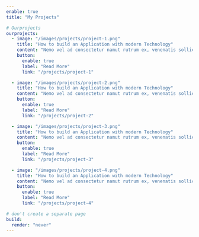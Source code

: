 ```yaml
---
enable: true
title: "My Projects"

# Ourprojects
ourprojects:
  - image: "/images/projects/project-1.png"
    title: "How to build an Application with modern Technology"
    content: "Nemo vel ad consectetur namut rutrum ex, venenatis sollicitudin urna. Aliquam erat volutpat. Integer eu ipsum sem."
    button:
      enable: true
      label: "Read More"
      link: "/projects/project-1"

  - image: "/images/projects/project-2.png"
    title: "How to build an Application with modern Technology"
    content: "Nemo vel ad consectetur namut rutrum ex, venenatis sollicitudin urna. Aliquam erat volutpat. Integer eu ipsum sem."
    button:
      enable: true
      label: "Read More"
      link: "/projects/project-2"

  - image: "/images/projects/project-3.png"
    title: "How to build an Application with modern Technology"
    content: "Nemo vel ad consectetur namut rutrum ex, venenatis sollicitudin urna. Aliquam erat volutpat. Integer eu ipsum sem."
    button:
      enable: true
      label: "Read More"
      link: "/projects/project-3"

  - image: "/images/projects/project-4.png"
    title: "How to build an Application with modern Technology"
    content: "Nemo vel ad consectetur namut rutrum ex, venenatis sollicitudin urna. Aliquam erat volutpat. Integer eu ipsum sem."
    button:
      enable: true
      label: "Read More"
      link: "/projects/project-4"

# don't create a separate page
build:
  render: "never"
---
```

